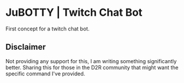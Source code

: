 # JuBOTTY | Twitch Chat Bot
First concept for a twitch chat bot.

## Disclaimer
Not providing any support for this, I am writing something significantly better. Sharing this for those in the D2R community that might want the specific command I've provided.
